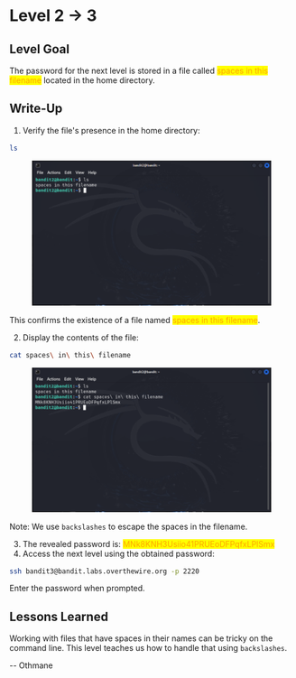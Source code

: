 # Level 2 → 3

## Level Goal

The password for the next level is stored in a file called <mark style="color:orange;">spaces in this filename</mark> located in the home directory.



## Write-Up

1. Verify the file's presence in the home directory:

```sh
ls
```

<figure><img src="../../../.gitbook/assets/image (4).png" alt="ls"><figcaption></figcaption></figure>

This confirms the existence of a file named <mark style="color:orange;">spaces in this filename</mark>.

2. Display the contents of the file:

```sh
cat spaces\ in\ this\ filename
```

<figure><img src="../../../.gitbook/assets/image (1) (1) (1) (1).png" alt="cat spaces\ in\ this\ filename"><figcaption></figcaption></figure>

Note: We use `backslashes` to escape the spaces in the filename.

3. The revealed password is: <mark style="color:orange;">MNk8KNH3Usiio41PRUEoDFPqfxLPlSmx</mark>
4. Access the next level using the obtained password:

```sh
ssh bandit3@bandit.labs.overthewire.org -p 2220
```

Enter the password when prompted.



## Lessons Learned

Working with files that have spaces in their names can be tricky on the command line. This level teaches us how to handle that using `backslashes`.



\-- Othmane



